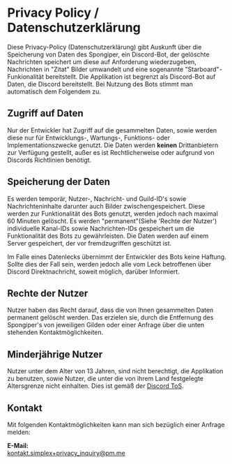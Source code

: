 # Privacy Policy / Datenschutzerklärung

Diese Privacy-Policy (Datenschutzerklärung) gibt Auskunft über die Speicherung von Daten des Spongiper, ein Discord-Bot, der gelöschte Nachrichten speichert um diese auf Anforderung wiederzugeben, Nachrichten in "Zitat" Bilder umwandelt und eine sogenannte "Starboard"-Funkionalität bereitstellt.
Die Applikation ist begrenzt als Discord-Bot auf Daten, die Discord bereitstellt. Bei Nutzung des Bots stimmt man automatisch dem Folgendem zu.

## Zugriff auf Daten

Nur der Entwickler hat Zugriff auf die gesammelten Daten, sowie werden diese nur für Entwicklungs-, Wartungs-, Funktions- oder Implementationszwecke genutzt.
Die Daten werden **keinen** Drittanbietern zur Verfügung gestellt, außer es ist Rechtlicherweise oder aufgrund von Discords Richtlinien benötigt.

## Speicherung der Daten

Es werden temporär, Nutzer-, Nachricht- und Guild-ID's sowie Nachrichteninhalte darunter auch Bilder zwischengespeichert. Diese werden zur Funktionalität des Bots genutzt, werden jedoch nach maximal 60 Minuten gelöscht.
Es werden "permanent"(Siehe 'Rechte der Nutzer') individuelle Kanal-IDs sowie Nachrichten-IDs gespeichert um die Funktionalität des Bots zu gewährleisten.
Die Daten werden auf einem Server gespeichert, der vor fremdzugriffen geschützt ist.

Im Falle eines Datenlecks übernimmt der Entwickler des Bots keine Haftung.
Sollte dies der Fall sein, werden jedoch alle vom Leck betroffenen über Discord Direktnachricht, soweit möglich, darüber Informiert.

## Rechte der Nutzer

Nutzer haben das Recht darauf, dass die von Ihnen gesammelten Daten permanent gelöscht werden.
Das erzielen sie, durch die Entfernung des Spongiper's von jeweiligen Gilden oder einer Anfrage über die unten stehenden Kontaktmöglichkeiten.

## Minderjährige Nutzer

Nutzer unter dem Alter von 13 Jahren, sind nicht berechtigt, die Applikation zu benutzen, sowie Nutzer, die unter die von ihrem Land festgelegte Altersgrenze nicht einhalten.
Dies ist gemäß der [Discord ToS](https://discord.com/terms).

## Kontakt

Mit folgenden Kontaktmöglichkeiten kann man sich bezüglich einer Anfrage melden:<br>

**E-Mail:** <br>
kontakt.simplex+privacy_inquiry@pm.me